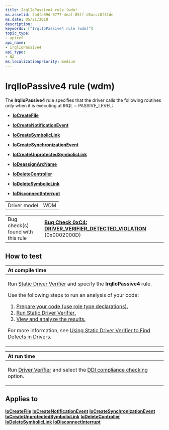 ```yaml
---
title: IrqlIoPassive4 rule (wdm)
ms.assetid: 2bdfa09d-0777-4eaf-85ff-d5accc0f31de
ms.date: 05/21/2018
description: 
keywords: ["IrqlIoPassive4 rule (wdm)"]
topic_type:
- apiref
api_name:
- IrqlIoPassive4
api_type:
- NA
ms.localizationpriority: medium
---
```


# IrqlIoPassive4 rule (wdm)


The **IrqlIoPassive4** rule specifies that the driver calls the following routines only when it is executing at IRQL = PASSIVE\_LEVEL:

-   [**IoCreateFile**](https://docs.microsoft.com/windows-hardware/drivers/ddi/wdm/nf-wdm-iocreatefile)

-   [**IoCreateNotificationEvent**](https://docs.microsoft.com/windows-hardware/drivers/ddi/wdm/nf-wdm-iocreatenotificationevent)

-   [**IoCreateSymbolicLink**](https://docs.microsoft.com/windows-hardware/drivers/ddi/wdm/nf-wdm-iocreatesymboliclink)

-   [**IoCreateSynchronizationEvent**](https://docs.microsoft.com/windows-hardware/drivers/ddi/wdm/nf-wdm-iocreatesynchronizationevent)

-   [**IoCreateUnprotectedSymbolicLink**](https://docs.microsoft.com/windows-hardware/drivers/ddi/wdm/nf-wdm-iocreateunprotectedsymboliclink)

-   [**IoDeassignArcName**](https://docs.microsoft.com/windows-hardware/drivers/ddi/ntddk/nf-ntddk-iodeassignarcname)

-   [**IoDeleteController**](https://docs.microsoft.com/windows-hardware/drivers/ddi/ntddk/nf-ntddk-iodeletecontroller)

-   [**IoDeleteSymbolicLink**](https://docs.microsoft.com/windows-hardware/drivers/ddi/wdm/nf-wdm-iodeletesymboliclink)

-   [**IoDisconnectInterrupt**](https://docs.microsoft.com/windows-hardware/drivers/ddi/wdm/nf-wdm-iodisconnectinterrupt)

|              |     |
|--------------|-----|
| Driver model | WDM |

|                                   |                                                                                                                                       |
|-----------------------------------|---------------------------------------------------------------------------------------------------------------------------------------|
| Bug check(s) found with this rule | [**Bug Check 0xC4: DRIVER\_VERIFIER\_DETECTED\_VIOLATION**](https://docs.microsoft.com/windows-hardware/drivers/debugger/bug-check-0xc4--driver-verifier-detected-violation) (0x0002000D) |

How to test
-----------

<table>
<colgroup>
<col width="100%" />
</colgroup>
<thead>
<tr class="header">
<th align="left">At compile time</th>
</tr>
</thead>
<tbody>
<tr class="odd">
<td align="left"><p>Run <a href="https://docs.microsoft.com/windows-hardware/drivers/devtest/static-driver-verifier" data-raw-source="[Static Driver Verifier](https://docs.microsoft.com/windows-hardware/drivers/devtest/static-driver-verifier)">Static Driver Verifier</a> and specify the <strong>IrqlIoPassive4</strong> rule.</p>
Use the following steps to run an analysis of your code:
<ol>
<li><a href="https://docs.microsoft.com/windows-hardware/drivers/devtest/using-static-driver-verifier-to-find-defects-in-drivers#preparing-your-source-code" data-raw-source="[Prepare your code (use role type declarations).](https://docs.microsoft.com/windows-hardware/drivers/devtest/using-static-driver-verifier-to-find-defects-in-drivers#preparing-your-source-code)">Prepare your code (use role type declarations).</a></li>
<li><a href="https://docs.microsoft.com/windows-hardware/drivers/devtest/using-static-driver-verifier-to-find-defects-in-drivers#running-static-driver-verifier" data-raw-source="[Run Static Driver Verifier.](https://docs.microsoft.com/windows-hardware/drivers/devtest/using-static-driver-verifier-to-find-defects-in-drivers#running-static-driver-verifier)">Run Static Driver Verifier.</a></li>
<li><a href="https://docs.microsoft.com/windows-hardware/drivers/devtest/using-static-driver-verifier-to-find-defects-in-drivers#viewing-and-analyzing-the-results" data-raw-source="[View and analyze the results.](https://docs.microsoft.com/windows-hardware/drivers/devtest/using-static-driver-verifier-to-find-defects-in-drivers#viewing-and-analyzing-the-results)">View and analyze the results.</a></li>
</ol>
<p>For more information, see <a href="https://docs.microsoft.com/windows-hardware/drivers/devtest/using-static-driver-verifier-to-find-defects-in-drivers" data-raw-source="[Using Static Driver Verifier to Find Defects in Drivers](https://docs.microsoft.com/windows-hardware/drivers/devtest/using-static-driver-verifier-to-find-defects-in-drivers)">Using Static Driver Verifier to Find Defects in Drivers</a>.</p></td>
</tr>
</tbody>
</table>

<table>
<colgroup>
<col width="100%" />
</colgroup>
<thead>
<tr class="header">
<th align="left">At run time</th>
</tr>
</thead>
<tbody>
<tr class="odd">
<td align="left"><p>Run <a href="https://docs.microsoft.com/windows-hardware/drivers/devtest/driver-verifier" data-raw-source="[Driver Verifier](https://docs.microsoft.com/windows-hardware/drivers/devtest/driver-verifier)">Driver Verifier</a> and select the <a href="https://docs.microsoft.com/windows-hardware/drivers/devtest/ddi-compliance-checking" data-raw-source="[DDI compliance checking](https://docs.microsoft.com/windows-hardware/drivers/devtest/ddi-compliance-checking)">DDI compliance checking</a> option.</p></td>
</tr>
</tbody>
</table>

 

Applies to
----------

[**IoCreateFile**](https://docs.microsoft.com/windows-hardware/drivers/ddi/wdm/nf-wdm-iocreatefile)
[**IoCreateNotificationEvent**](https://docs.microsoft.com/windows-hardware/drivers/ddi/wdm/nf-wdm-iocreatenotificationevent)
[**IoCreateSynchronizationEvent**](https://docs.microsoft.com/windows-hardware/drivers/ddi/wdm/nf-wdm-iocreatesynchronizationevent)
[**IoCreateUnprotectedSymbolicLink**](https://docs.microsoft.com/windows-hardware/drivers/ddi/wdm/nf-wdm-iocreateunprotectedsymboliclink)
[**IoDeleteController**](https://docs.microsoft.com/windows-hardware/drivers/ddi/ntddk/nf-ntddk-iodeletecontroller)
[**IoDeleteSymbolicLink**](https://docs.microsoft.com/windows-hardware/drivers/ddi/wdm/nf-wdm-iodeletesymboliclink)
[**IoDisconnectInterrupt**](https://docs.microsoft.com/windows-hardware/drivers/ddi/wdm/nf-wdm-iodisconnectinterrupt)
 

 





